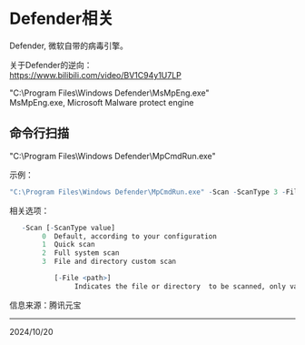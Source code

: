 # Defender相关

Defender, 微软自带的病毒引擎。  

关于Defender的逆向：  
https://www.bilibili.com/video/BV1C94y1U7LP  

"C:\Program Files\Windows Defender\MsMpEng.exe"  
MsMpEng.exe, Microsoft Malware protect engine  

## 命令行扫描
"C:\Program Files\Windows Defender\MpCmdRun.exe"  

示例：
```r
"C:\Program Files\Windows Defender\MpCmdRun.exe" -Scan -ScanType 3 -File hello.exe
```

相关选项：
```r
   -Scan [-ScanType value]
        0  Default, according to your configuration
        1  Quick scan
        2  Full system scan
        3  File and directory custom scan

           [-File <path>]
                Indicates the file or directory  to be scanned, only valid for custom scan.
```

信息来源：腾讯元宝  


---
2024/10/20  
